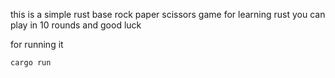 this is a simple rust base rock paper scissors game for learning rust 
you can play in 10 rounds and good luck 

for running it 
```bash
cargo run
```